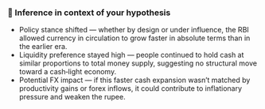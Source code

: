 ### 🧠 Inference in context of your hypothesis
- Policy stance shifted — whether by design or under influence, the RBI allowed currency in circulation to grow faster in absolute terms than in the earlier era.
- Liquidity preference stayed high — people continued to hold cash at similar proportions to total money supply, suggesting no structural move toward a cash‑light economy.
- Potential FX impact — if this faster cash expansion wasn’t matched by productivity gains or forex inflows, it could contribute to inflationary pressure and weaken the rupee.
